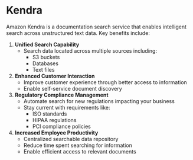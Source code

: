 # Kendra

Amazon Kendra is a documentation search service that enables intelligent search across unstructured text data. Key benefits include:

1. **Unified Search Capability**
   * Search data located across multiple sources including:
     * S3 buckets
     * Databases
     * Text files
2. **Enhanced Customer Interaction**
   * Improve customer experience through better access to information
   * Enable self-service document discovery
3. **Regulatory Compliance Management**
   * Automate search for new regulations impacting your business
   * Stay current with requirements like:
     * ISO standards
     * HIPAA regulations
     * PCI compliance policies
4. **Increased Employee Productivity**
   * Centralized searchable data repository
   * Reduce time spent searching for information
   * Enable efficient access to relevant documents
